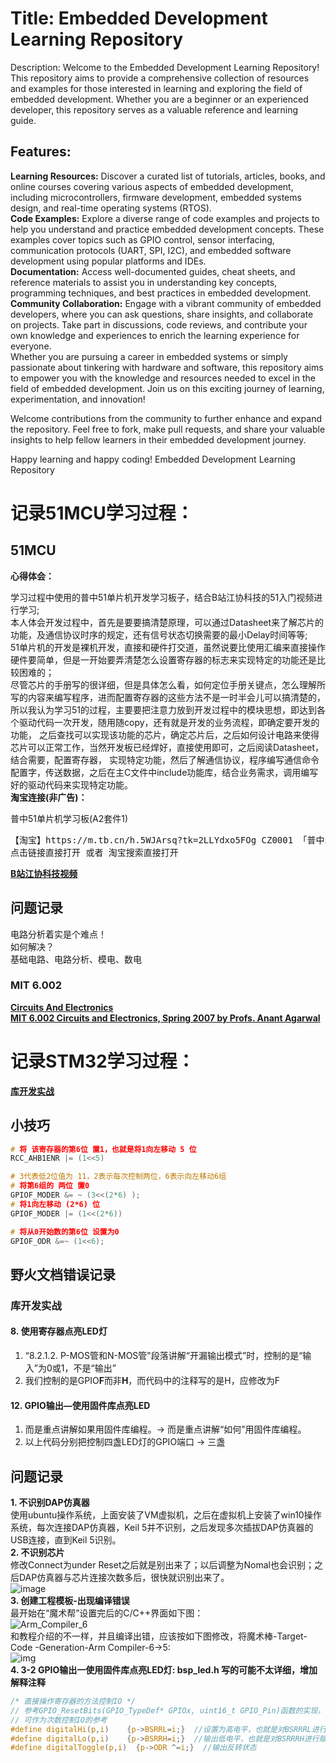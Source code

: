# Title: Embedded Development Learning Repository

Description: Welcome to the Embedded Development Learning Repository! This repository aims to provide a comprehensive collection of resources and examples for those interested in learning and exploring the field of embedded development. Whether you are a beginner or an experienced developer, this repository serves as a valuable reference and learning guide.

## Features:

**Learning Resources:** Discover a curated list of tutorials, articles, books, and online courses covering various aspects of embedded development, including microcontrollers, firmware development, embedded systems design, and real-time operating systems (RTOS).  
**Code Examples:** Explore a diverse range of code examples and projects to help you understand and practice embedded development concepts. These examples cover topics such as GPIO control, sensor interfacing, communication protocols (UART, SPI, I2C), and embedded software development using popular platforms and IDEs.  
**Documentation:** Access well-documented guides, cheat sheets, and reference materials to assist you in understanding key concepts, programming techniques, and best practices in embedded development.  
**Community Collaboration:** Engage with a vibrant community of embedded developers, where you can ask questions, share insights, and collaborate on projects. Take part in discussions, code reviews, and contribute your own knowledge and experiences to enrich the learning experience for everyone.  
Whether you are pursuing a career in embedded systems or simply passionate about tinkering with hardware and software, this repository aims to empower you with the knowledge and resources needed to excel in the field of embedded development. Join us on this exciting journey of learning, experimentation, and innovation!  

Welcome contributions from the community to further enhance and expand the repository. Feel free to fork, make pull requests, and share your valuable insights to help fellow learners in their embedded development journey.  

Happy learning and happy coding! Embedded Development Learning Repository
# 记录51MCU学习过程：
## 51MCU
**心得体会：**  

学习过程中使用的普中51单片机开发学习板子，结合B站江协科技的51入门视频进行学习;  
本人体会开发过程中，首先是要要搞清楚原理，可以通过Datasheet来了解芯片的功能，及通信协议时序的规定，还有信号状态切换需要的最小Delay时间等等;  
51单片机的开发是裸机开发，直接和硬件打交道，虽然说要比使用汇编来直接操作硬件要简单，但是一开始要弄清楚怎么设置寄存器的标志来实现特定的功能还是比较困难的；  
尽管芯片的手册写的很详细，但是具体怎么看，如何定位手册关键点，怎么理解所写的内容来编写程序，进而配置寄存器的这些方法不是一时半会儿可以搞清楚的，
所以我认为学习51的过程，主要要把注意力放到开发过程中的模块思想，即达到各个驱动代码一次开发，随用随copy，还有就是开发的业务流程，即确定要开发的功能，
之后查找可以实现该功能的芯片，确定芯片后，之后如何设计电路来使得芯片可以正常工作，当然开发板已经焊好，直接使用即可，之后阅读Datasheet，结合需要，配置寄存器，
实现特定功能，然后了解通信协议，程序编写通信命令配置字，传送数据，之后在主C文件中include功能库，结合业务需求，调用编写好的驱动代码来实现特定功能。  
**淘宝连接(非广告)：**  

普中51单片机学习板(A2套件1)  
<pre>【淘宝】https://m.tb.cn/h.5WJArsq?tk=2LLYdxo5FOg CZ0001 「普中51单片机学习板开发板stc89c52单片机实验板C51单片机diy套件」
点击链接直接打开 或者 淘宝搜索直接打开</pre>
[**B站江协科技视频**](https://www.bilibili.com/video/BV1Mb411e7re/?spm_id_from=333.999.0.0)
## 问题记录
电路分析着实是个难点！  
如何解决？  
基础电路、电路分析、模电、数电  
### MIT 6.002
[**Circuits And Electronics**](https://ocw.mit.edu/courses/6-002-circuits-and-electronics-spring-2007/)  
[**MIT 6.002 Circuits and Electronics, Spring 2007 by Profs. Anant Agarwal**](https://www.youtube.com/watch?v=AfQxyVuLeCs&list=PL9F74AFA03AA06A11&index=1)  
# 记录STM32学习过程：
[**库开发实战**](https://doc.embedfire.com/mcu/stm32/f407batianhu/std/zh/latest/index.html)
## 小技巧
```C
# 将 该寄存器的第6位 置1，也就是将1向左移动 5 位
RCC_AHB1ENR |= (1<<5)

# 3代表低2位值为 11，2表示每次控制两位，6表示向左移动6组
# 将第6组的 两位 置0
GPIOF_MODER &= ~ (3<<(2*6) );
# 将1向左移动 (2*6) 位
GPIOF_MODER |= (1<<(2*6))

# 将从0开始数的第6位 设置为0
GPIOF_ODR &=~ (1<<6);
```
## 野火文档错误记录
### 库开发实战
#### 8. 使用寄存器点亮LED灯
1. “8.2.1.2. P-MOS管和N-MOS管"段落讲解“开漏输出模式”时，控制的是“输入”为0或1，不是“输出”
2. 我们控制的是GPIO**F**而非**H**，而代码中的注释写的是H，应修改为F

#### 12. GPIO输出—使用固件库点亮LED

1. 而是重点讲解如果用固件库编程。-> 而是重点讲解“如何”用固件库编程。
2. 以上代码分别把控制四盏LED灯的GPIO端口 -> 三盏

## 问题记录
**1. 不识别DAP仿真器**  
使用ubuntu操作系统，上面安装了VM虚拟机，之后在虚拟机上安装了win10操作系统，每次连接DAP仿真器，Keil 5并不识别，之后发现多次插拔DAP仿真器的USB连接，直到Keil 5识别。  
**2. 不识别芯片**  
修改Connect为under Reset之后就是别出来了；以后调整为Nomal也会识别；之后DAP仿真器与芯片连接次数多后，很快就识别出来了。  
![image](https://github.com/artwalker/ESDE/assets/44759507/b1a7338b-57b9-4bfc-9387-78bd4f79be83)  
**3. 创建工程模板-出现编译错误**  
最开始在“魔术帮”设置完后的C/C++界面如下图：  
![Arm_Compiler_6](https://img2023.cnblogs.com/blog/1994352/202310/1994352-20231002220347902-1075310687.png)  
和教程介绍的不一样，并且编译出错，应该按如下图修改，将魔术棒-Target-Code -Generation-Arm Compiler-6->5:  
![img](https://img2023.cnblogs.com/blog/1994352/202310/1994352-20231002220708825-315356314.png)  
**4. 3-2 GPIO输出一使用固件库点亮LED灯: bsp_led.h 写的可能不太详细，增加解释注释**
```C
/* 直接操作寄存器的方法控制IO */
// 参考GPIO_ResetBits(GPIO_TypeDef* GPIOx, uint16_t GPIO_Pin)函数的实现，发现实现对BSRRH寄存器的操作为：GPIOx->BSRRH = GPIO_Pin;
// 可作为次数控制IO的参考
#define digitalHi(p,i)    {p->BSRRL=i;}  //设置为高电平，也就是对BSRRRL进行赋值为1，故此时IO端口为高电平
#define digitalLo(p,i)    {p->BSRRH=i;}  //输出低电平，也就是对BSRRRH进行赋值为1进行复位，故此时IO端口为低电平
#define digitalToggle(p,i)  {p->ODR ^=i;}  //输出反转状态
```